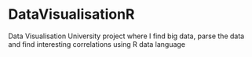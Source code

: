 # DataVisualisationR
Data Visualisation University project where I find big data, parse the data and find interesting correlations using R data language
